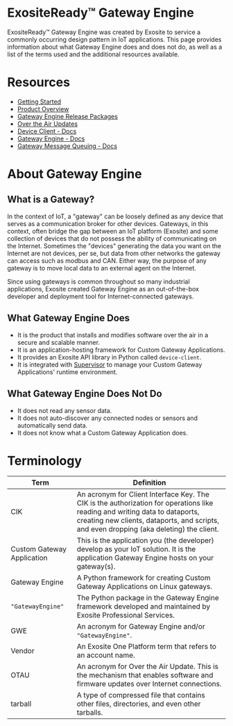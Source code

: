 # ExositeReady™ Gateway Engine

ExositeReady™ Gateway Engine was created by Exosite to service a commonly occurring
design pattern in IoT applications. This page provides information about
what Gateway Engine does and does not do, as well as a list of the terms 
used and the additional resources available. 

# Resources

* [Getting Started](getting_started)
* [Product Overview](product_overview) 
* [Gateway Engine Release Packages](release_packages)
* [Over the Air Updates](otau)
* [Device Client - Docs](/gwe/device-client/)
* [Gateway Engine - Docs](/gwe/gateway-engine/)
* [Gateway Message Queuing - Docs](/gwe/gmq/)

# About Gateway Engine 

## What is a Gateway?

In the context of IoT, a "gateway" can be loosely defined as any device
that serves as a communication broker for other devices. Gateways, in
this context, often bridge the gap between an IoT platform (Exosite) and
some collection of devices that do not possess the ability of
communicating on the Internet. Sometimes the "devices"
generating the data you want on the Internet are not devices, per se, but
data from other networks the gateway can access such as modbus and CAN.
Either way, the purpose of any gateway is to move local data to an
external agent on the Internet.

Since using gateways is common throughout so many industrial
applications, Exosite created Gateway Engine as an out-of-the-box developer 
and deployment tool for Internet-connected gateways.

## What Gateway Engine Does

* It is the product that installs and modifies software over the air
    in a secure and scalable manner.
* It is an application-hosting framework for Custom
    Gateway Applications.
* It provides an Exosite API library in Python called `device-client`.
* It is integrated with [Supervisor](http://supervisord.org) to manage
    your Custom Gateway Applications' runtime environment.

## What Gateway Engine Does Not Do

* It does not read any sensor data.
* It does not auto-discover any connected nodes or sensors and
    automatically send data.
* It does not know what a Custom Gateway Application does.

# Terminology

| Term          | Definition    |
| ------------- | ------------- |
| CIK           | An acronym for Client Interface Key. The CIK is the authorization for operations like reading and writing data to dataports, creating new clients, dataports, and scripts, and even dropping (aka deleting) the client.  |
| Custom Gateway Application  | This is the application you (the developer) develop as your IoT solution. It is the application Gateway Engine hosts on your gateway(s).  |
| Gateway Engine | A Python framework for creating Custom Gateway Applications on Linux gateways. |
| `"GatewayEngine"` | The Python package in the Gateway Engine framework developed and maintained by Exosite Professional Services.|
| GWE | An acronym for Gateway Engine and/or `"GatewayEngine"`. |
| Vendor | An Exosite One Platform term that refers to an account name. |
| OTAU | An acronym for Over the Air Update. This is the mechanism that enables software and firmware updates over Internet connections. |
| tarball | A type of compressed file that contains other files, directories, and even other tarballs. |
